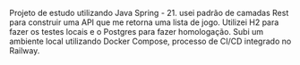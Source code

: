 Projeto de estudo utilizando Java Spring - 21. usei padrão de camadas Rest para construir uma API que me retorna uma lista de jogo. Utilizei H2 para fazer os testes locais e o Postgres para fazer homologação. Subi um ambiente local utilizando Docker Compose, processo de CI/CD integrado no Railway.
